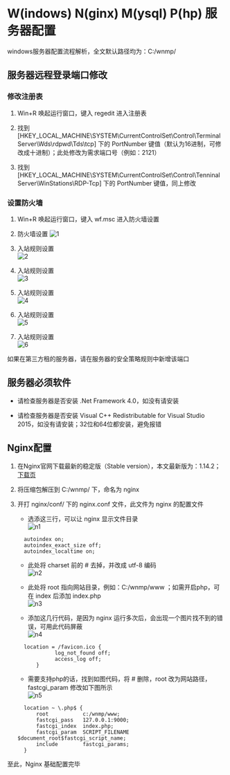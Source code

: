 # W(indows) N(ginx) M(ysql) P(hp) 服务器配置

windows服务器配置流程解析，全文默认路径均为：C:/wnmp/


## 服务器远程登录端口修改

### 修改注册表

1. Win+R 唤起运行窗口，键入 regedit 进入注册表

2. 找到 [HKEY_LOCAL_MACHINE\SYSTEM\CurrentControlSet\Control\Terminal Server\Wds\rdpwd\Tds\tcp] 下的 PortNumber 键值（默认为16进制，可修改成十进制）；此处修改为需求端口号（例如：2121）

3. 找到 [HKEY_LOCAL_MACHINE\SYSTEM\CurrentControlSet\Control\Tenninal Server\WinStations\RDP-Tcp] 下的 PortNumber 键值，同上修改


### 设置防火墙

1. Win+R 唤起运行窗口，键入 wf.msc 进入防火墙设置

2. 防火墙设置
![](./static/1.png '1')

3. 入站规则设置<br/>
![](./static/2.png '2')

4. 入站规则设置<br/>
![](./static/3.png '3')

5. 入站规则设置<br/>
![](./static/4.png '4')

6. 入站规则设置<br/>
![](./static/5.png '5')

7. 入站规则设置<br/>
![](./static/6.png '6')


如果在第三方租的服务器，请在服务器的安全策略规则中新增该端口



## 服务器必须软件

* 请检查服务器是否安装 .Net Framework 4.0，如没有请安装

* 请检查服务器是否安装 Visual C++ Redistributable for Visual Studio 2015，如没有请安装；32位和64位都安装，避免报错



## Nginx配置

1. 在Nginx官网下载最新的稳定版（Stable version），本文最新版为：1.14.2；[下载页](http://nginx.org/en/download.html)

2. 将压缩包解压到 C:/wnmp/ 下，命名为 nginx 

3. 开打 nginx/conf/ 下的 nginx.conf 文件，此文件为 nginx 的配置文件

    * 选添这三行，可以让 nginx 显示文件目录<br/>![](./static/n1.png 'n1')

    ```
      autoindex on;  
      autoindex_exact_size off; 
      autoindex_localtime on;
    ```

    * 此处将 charset 前的 # 去掉，并改成 utf-8 编码<br/>![](./static/n2.png 'n2')

    * 此处将 root 指向网站目录，例如：C:/wnmp/www ；如需开启php，可在 index 后添加 index.php<br/>![](./static/n3.png 'n3')

    * 添加这几行代码，是因为 nginx 运行多次后，会出现一个图片找不到的错误，可用此代码屏蔽<br/>![](./static/n4.png 'n4')

    ```
      location = /favicon.ico {
			    log_not_found off;
			    access_log off;
		  }
    ```

    * 需要支持php的话，找到如图代码，将 # 删除，root 改为网站路径， fastcgi_param 修改如下图所示<br/>![](./static/n5.png 'n5')

    ```
      location ~ \.php$ {
          root           c:/wnmp/www;
          fastcgi_pass   127.0.0.1:9000;
          fastcgi_index  index.php;
          fastcgi_param  SCRIPT_FILENAME  $document_root$fastcgi_script_name;
          include        fastcgi_params;
      }
    ```

至此，Nginx 基础配置完毕